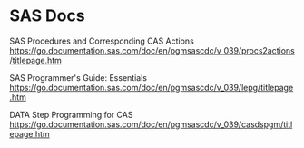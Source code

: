 # SAS Docs


SAS Procedures and Corresponding CAS Actions
https://go.documentation.sas.com/doc/en/pgmsascdc/v_039/procs2actions/titlepage.htm

SAS Programmer's Guide: Essentials
https://go.documentation.sas.com/doc/en/pgmsascdc/v_039/lepg/titlepage.htm


DATA Step Programming for CAS
https://go.documentation.sas.com/doc/en/pgmsascdc/v_039/casdspgm/titlepage.htm
